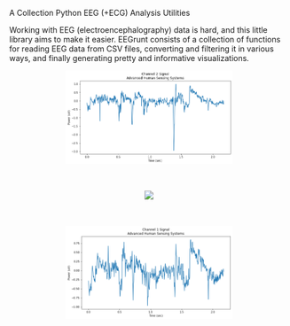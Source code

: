  A Collection Python EEG (+ECG) Analysis Utilities

 

Working with EEG (electroencephalography) data is hard, and this little library aims to make it easier. EEGrunt consists of a collection of functions for reading EEG data from CSV files, converting and filtering it in various ways, and finally generating pretty and informative visualizations.

 
<p align="center">
 <img width="300" src="./Figure 2020-09-08 163519.png"></p>
 <br/>
  <p align="center">
 <img width="300" src="./Figure 2020-09-08 163539.jpeg after Experimet.png"></p>
 <br />
 
 <p align="center">
  <img width="300" src="./Figure 2020-09-08 163546.png" ></p>
 <br />
  
 
